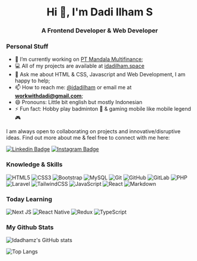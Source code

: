 <h1 align="center">Hi 👋, I'm Dadi Ilham S</h1>
<h3 align="center">A Frontend Developer & Web Developer</h3>

### Personal Stuff
- 🔭 I’m currently working on [PT Mandala Multifinance](https://mandalafinance.com/);
- 💻 All of my projects are available at [idadilham.space](https://www.idadilham.space/portofolio)
- 💬 Ask me about HTML & CSS, Javascript and Web Development, I am happy to help;
- 📫 How to reach me: [@idadilham](https://twitter.com/Idadilham) or email me at **workwithdadi@gmail.com**;
- 😄 Pronouns: Little bit english but mostly Indonesian
- ⚡ Fun fact: Hobby play badminton 🏸 & gaming mobile like mobile legend 🎮

I am always open to collaborating on projects and innovative/disruptive ideas. Find out more about me & feel free to connect with me here:

[![Linkedin Badge](https://img.shields.io/badge/-idadilhams-blue?style=flat-square&logo=Linkedin&logoColor=white&link=https://www.linkedin.com/in/idadilhams/)](https://www.linkedin.com/in/idadilhams/)
[![Instagram Badge](https://img.shields.io/badge/-idadcode-purple?style=flat-square&logo=instagram&logoColor=white&link=https://www.instagram.com/idadcode/)](https://www.instagram.com/idadcode/)

### Knowledge & Skills

![HTML5](https://img.shields.io/badge/-HTML5-E34F26?style=flat-square&logo=html5&logoColor=white)
![CSS3](https://img.shields.io/badge/-CSS3-1572B6?style=flat-square&logo=css3)
![Bootstrap](https://img.shields.io/badge/-Bootstrap-563D7C?style=flat-square&logo=bootstrap)
![MySQL](https://img.shields.io/badge/-MySQL-black?style=flat-square&logo=mysql)
![Git](https://img.shields.io/badge/-Git-black?style=flat-square&logo=git)
![GitHub](https://img.shields.io/badge/-GitHub-181717?style=flat-square&logo=github)
![GitLab](https://img.shields.io/badge/-GitLab-FCA121?style=flat-square&logo=gitlab)
![PHP](https://img.shields.io/badge/php-%23777BB4.svg?style=flat-square&logo=php&logoColor=white)
![Laravel](https://img.shields.io/badge/laravel-%23FF2D20.svg?style=flat-square&logo=laravel&logoColor=white)
![TailwindCSS](https://img.shields.io/badge/-tailwindcss-black?style=flat-square&logo=tailwind-css)
![JavaScript](https://img.shields.io/badge/-JavaScript-black?style=flat-square&logo=javascript)
![React](https://img.shields.io/badge/-React-black?style=flat-square&logo=react)
![Markdown](https://img.shields.io/badge/markdown-%23000000.svg?style=flat-square&logo=markdown&logoColor=white)

### Today Learning

![Next JS](https://img.shields.io/badge/Next-black?style=flat-square&logo=next.js&logoColor=white)
![React Native](https://img.shields.io/badge/react_native-%2320232a.svg?style=flat-square&logo=react&logoColor=%2361DAFB)
![Redux](https://img.shields.io/badge/redux-%23593d88.svg?style=flat-square&logo=redux&logoColor=white)
![TypeScript](https://img.shields.io/badge/typescript-%23007ACC.svg?style=flat-square&logo=typescript&logoColor=white)

### My Github Stats

![Idadhamz's GitHub stats](https://github-readme-stats.vercel.app/api?username=idadhamz&show_icons=true&count_private=true&theme=apprentice)

![Top Langs](https://github-readme-stats.vercel.app/api/top-langs/?username=idadhamz&layout=compact&theme=apprentice)
